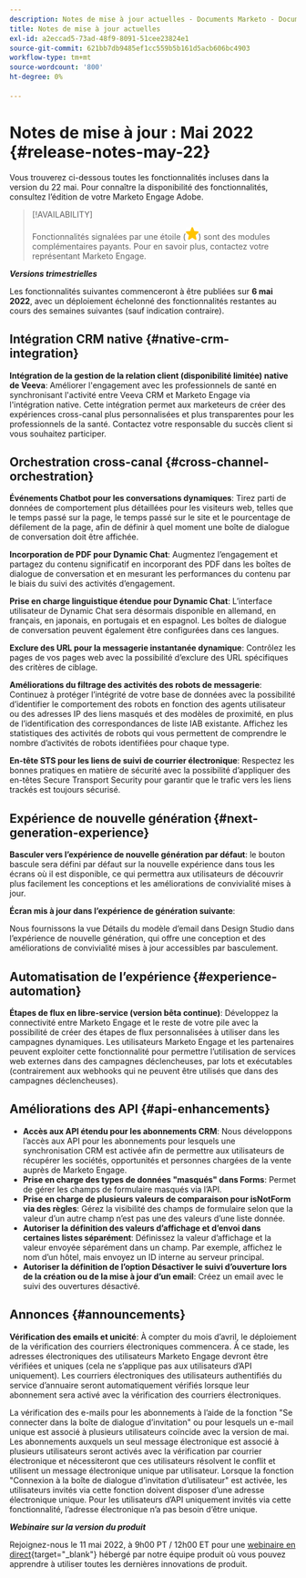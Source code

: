 ```yaml
---
description: Notes de mise à jour actuelles - Documents Marketo - Documentation du produit
title: Notes de mise à jour actuelles
exl-id: a2eccad5-73ad-48f9-8091-51cee23824e1
source-git-commit: 621bb7db9485ef1cc559b5b161d5acb606bc4903
workflow-type: tm+mt
source-wordcount: '800'
ht-degree: 0%

---
```


# Notes de mise à jour : Mai 2022 {#release-notes-may-22}

Vous trouverez ci-dessous toutes les fonctionnalités incluses dans la version du 22 mai. Pour connaître la disponibilité des fonctionnalités, consultez l’édition de votre Marketo Engage Adobe.

>[!AVAILABILITY]
>
>Fonctionnalités signalées par une étoile (![star](assets/yellow-star.png)) sont des modules complémentaires payants. Pour en savoir plus, contactez votre représentant Marketo Engage.

**_Versions trimestrielles_**

Les fonctionnalités suivantes commenceront à être publiées sur **6 mai 2022**, avec un déploiement échelonné des fonctionnalités restantes au cours des semaines suivantes (sauf indication contraire).

## Intégration CRM native {#native-crm-integration}

**Intégration de la gestion de la relation client (disponibilité limitée) native de Veeva**: Améliorer l&#39;engagement avec les professionnels de santé en synchronisant l&#39;activité entre Veeva CRM et Marketo Engage via l&#39;intégration native. Cette intégration permet aux marketeurs de créer des expériences cross-canal plus personnalisées et plus transparentes pour les professionnels de la santé. Contactez votre responsable du succès client si vous souhaitez participer.

## Orchestration cross-canal {#cross-channel-orchestration}

**Événements Chatbot pour les conversations dynamiques**: Tirez parti de données de comportement plus détaillées pour les visiteurs web, telles que le temps passé sur la page, le temps passé sur le site et le pourcentage de défilement de la page, afin de définir à quel moment une boîte de dialogue de conversation doit être affichée.

**Incorporation de PDF pour Dynamic Chat**: Augmentez l’engagement et partagez du contenu significatif en incorporant des PDF dans les boîtes de dialogue de conversation et en mesurant les performances du contenu par le biais du suivi des activités d’engagement.

**Prise en charge linguistique étendue pour Dynamic Chat**: L’interface utilisateur de Dynamic Chat sera désormais disponible en allemand, en français, en japonais, en portugais et en espagnol. Les boîtes de dialogue de conversation peuvent également être configurées dans ces langues.

**Exclure des URL pour la messagerie instantanée dynamique**: Contrôlez les pages de vos pages web avec la possibilité d’exclure des URL spécifiques des critères de ciblage.

**Améliorations du filtrage des activités des robots de messagerie**: Continuez à protéger l’intégrité de votre base de données avec la possibilité d’identifier le comportement des robots en fonction des agents utilisateur ou des adresses IP des liens masqués et des modèles de proximité, en plus de l’identification des correspondances de liste IAB existante. Affichez les statistiques des activités de robots qui vous permettent de comprendre le nombre d’activités de robots identifiées pour chaque type.

**En-tête STS pour les liens de suivi de courrier électronique**: Respectez les bonnes pratiques en matière de sécurité avec la possibilité d’appliquer des en-têtes Secure Transport Security pour garantir que le trafic vers les liens trackés est toujours sécurisé.

## Expérience de nouvelle génération {#next-generation-experience}

**Basculer vers l’expérience de nouvelle génération par défaut**: le bouton bascule sera défini par défaut sur la nouvelle expérience dans tous les écrans où il est disponible, ce qui permettra aux utilisateurs de découvrir plus facilement les conceptions et les améliorations de convivialité mises à jour.

**Écran mis à jour dans l’expérience de génération suivante**:

Nous fournissons la vue Détails du modèle d’email dans Design Studio dans l’expérience de nouvelle génération, qui offre une conception et des améliorations de convivialité mises à jour accessibles par basculement.

## Automatisation de l’expérience {#experience-automation}

**Étapes de flux en libre-service (version bêta continue)**: Développez la connectivité entre Marketo Engage et le reste de votre pile avec la possibilité de créer des étapes de flux personnalisées à utiliser dans les campagnes dynamiques. Les utilisateurs Marketo Engage et les partenaires peuvent exploiter cette fonctionnalité pour permettre l’utilisation de services web externes dans des campagnes déclencheuses, par lots et exécutables (contrairement aux webhooks qui ne peuvent être utilisés que dans des campagnes déclencheuses).

## Améliorations des API {#api-enhancements}

* **Accès aux API étendu pour les abonnements CRM**: Nous développons l’accès aux API pour les abonnements pour lesquels une synchronisation CRM est activée afin de permettre aux utilisateurs de récupérer les sociétés, opportunités et personnes chargées de la vente auprès de Marketo Engage.
* **Prise en charge des types de données &quot;masqués&quot; dans Forms**: Permet de gérer les champs de formulaire masqués via l’API.
* **Prise en charge de plusieurs valeurs de comparaison pour isNotForm via des règles**: Gérez la visibilité des champs de formulaire selon que la valeur d’un autre champ n’est pas une des valeurs d’une liste donnée.
* **Autoriser la définition des valeurs d’affichage et d’envoi dans certaines listes séparément**: Définissez la valeur d’affichage et la valeur envoyée séparément dans un champ. Par exemple, affichez le nom d’un hôtel, mais envoyez un ID interne au serveur principal.
* **Autoriser la définition de l’option Désactiver le suivi d’ouverture lors de la création ou de la mise à jour d’un email**: Créez un email avec le suivi des ouvertures désactivé.

## Annonces {#announcements}

**Vérification des emails et unicité**: À compter du mois d’avril, le déploiement de la vérification des courriers électroniques commencera. À ce stade, les adresses électroniques des utilisateurs Marketo Engage devront être vérifiées et uniques (cela ne s’applique pas aux utilisateurs d’API uniquement). Les courriers électroniques des utilisateurs authentifiés du service d’annuaire seront automatiquement vérifiés lorsque leur abonnement sera activé avec la vérification des courriers électroniques.

La vérification des e-mails pour les abonnements à l’aide de la fonction &quot;Se connecter dans la boîte de dialogue d’invitation&quot; ou pour lesquels un e-mail unique est associé à plusieurs utilisateurs coïncide avec la version de mai. Les abonnements auxquels un seul message électronique est associé à plusieurs utilisateurs seront activés avec la vérification par courrier électronique et nécessiteront que ces utilisateurs résolvent le conflit et utilisent un message électronique unique par utilisateur. Lorsque la fonction &quot;Connexion à la boîte de dialogue d’invitation d’utilisateur&quot; est activée, les utilisateurs invités via cette fonction doivent disposer d’une adresse électronique unique. Pour les utilisateurs d’API uniquement invités via cette fonctionnalité, l’adresse électronique n’a pas besoin d’être unique.

**_Webinaire sur la version du produit_**

Rejoignez-nous le 11 mai 2022, à 9h00 PT / 12h00 ET pour une [webinaire en direct](https://engage.marketo.com/2022_March_May_Release_Webinar_RegistrationPage.html){target=&quot;_blank&quot;} hébergé par notre équipe produit où vous pouvez apprendre à utiliser toutes les dernières innovations de produit.
